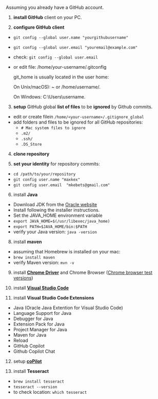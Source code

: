 Assuming you already have a GitHub account.

1. **install GitHub** client on your PC.

2. **configure GitHub client**
- `git config --global user.name "yourgithubusername"`
- `git config --global user.email "youremail@example.com"`
 - check: `git config --global user.email`
- or 
  edit file: /home/your-username/.gitconfig
  
  git_home is usually located in the user home:
  
  On Unix/macOS): ~ or /home/username/.
  
  On Windows: C:\Users\username\.
	
3. **setup** GitHub global **list of files** to be **ignored** by Github commits.
- edit or create filein `/home/<your-username>/.gitignore_global`
- add folders and files to be ignored for all GitHub repositories:
   - `# Mac system files to ignore`
   - `.m2/`
   - `.ssh/`
   - `.DS_Store`
4. **clone repository**

5. **set your identity** for repository commits:
- `cd /path/to/your/repository`
- `git config user.name "maxkex"`
- `git config user.email  "mkebets@gmail.com"`

6. install **Java**
 - Download JDK from the [Oracle website](https://www.oracle.com/java/technologies/javase-jdk11-downloads.html)
 - Install following the installer instructions.
 - Set the JAVA_HOME environment variable
  - `export JAVA_HOME=$(/usr/libexec/java_home)`
  - `export PATH=$JAVA_HOME/bin:$PATH`
  - verify your Java version: `java -version`
    
8. install **maven**
 - assuming that Homebrew is installed on your mac:
 - `brew install maven`
 - verify Maven version: `mvn -v`
   
9. install [**Chrome Driver**](https://developer.chrome.com/docs/chromedriver/downloads) and Chrome Browser ([Chrome browser test versions](https://googlechromelabs.github.io/chrome-for-testing/))

10. install [**Visual Studio Code**](https://code.visualstudio.com)

11. install **Visual Studio Code Extensions**
 - Java (Oracle Java Extention for Visual Studio Code)
 - Language Support for Java
 - Debugger for Java
 - Extension Pack for Java
 - Project Manager for Java
 - Maven for Java
 - Reload
 - GitHub Copilot
 - Github Copilot Chat

12. setup [**coPilot**](https://docs.github.com/en/copilot/using-github-copilot/getting-started-with-github-copilot)
   
13. install **Tesseract**
 - `brew install tesseract`
 - `tesseract --version`
 - to check location: `which tesseract`
